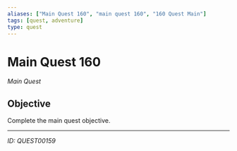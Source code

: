 ```yaml
---
aliases: ["Main Quest 160", "main quest 160", "160 Quest Main"]
tags: [quest, adventure]
type: quest
---
```


# Main Quest 160

*Main Quest*

## Objective
Complete the main quest objective.

---
*ID: QUEST00159*